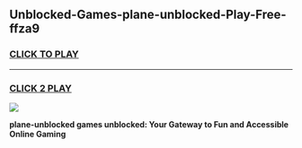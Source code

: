 
## Unblocked-Games-plane-unblocked-Play-Free-ffza9
<h3>
<a href="https://premium76.site?title=plane-unblocked&ref=23A">CLICK TO PLAY</a></h3>
<hr>

<h3>
<a href="https://premium76.site?title=plane-unblocked&ref=23A">CLICK 2 PLAY</a>
  
</h3>

<a href="https://premium76.site?title=plane-unblocked&ref=23A"><img src="https://clearcache.store/games.png"></a>


**plane-unblocked games unblocked: Your Gateway to Fun and Accessible Online Gaming**
